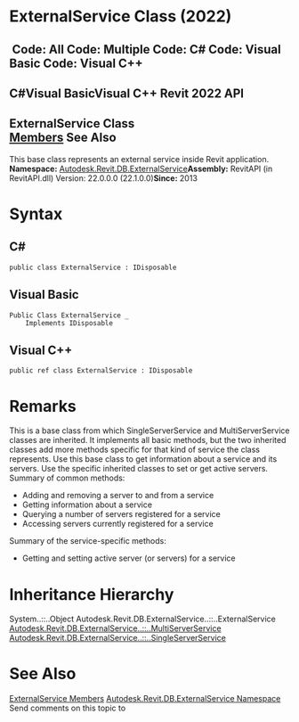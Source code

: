 # ExternalService Class (2022)

﻿
 Code: All Code: Multiple Code: C# Code: Visual Basic Code: Visual C++   
---  
C#Visual BasicVisual C++
Revit 2022 API  
---  
ExternalService Class  
[Members](b7643fe0-87e9-c4f4-e346-45b837ebb156.md "ExternalService Members") See Also  
---  
This base class represents an external service inside Revit application. 
**Namespace:** [Autodesk.Revit.DB.ExternalService](a88f2d1d-c02f-a901-9543-44e4b5dd5fc9.md "Autodesk.Revit.DB.ExternalService Namespace")**Assembly:** RevitAPI (in RevitAPI.dll) Version: 22.0.0.0 (22.1.0.0)**Since:** 2013 
# Syntax
C#  
---  
```text
public class ExternalService : IDisposable
```
  
Visual Basic  
---  
```text
Public Class ExternalService _
	Implements IDisposable
```
  
Visual C++  
---  
```text
public ref class ExternalService : IDisposable
```
  
# Remarks
This is a base class from which SingleServerService and MultiServerService classes are inherited. It implements all basic methods, but the two inherited classes add more methods specific for that kind of service the class represents. Use this base class to get information about a service and its servers. Use the specific inherited classes to set or get active servers. 
Summary of common methods: 
  * Adding and removing a server to and from a service
  * Getting information about a service
  * Querying a number of servers registered for a service
  * Accessing servers currently registered for a service

Summary of the service-specific methods: 
  * Getting and setting active server (or servers) for a service

# Inheritance Hierarchy
System..::..Object Autodesk.Revit.DB.ExternalService..::..ExternalService [Autodesk.Revit.DB.ExternalService..::..MultiServerService](ac0494f1-bd1c-4596-e2bf-eec3ac36e3b4.md "MultiServerService Class") [Autodesk.Revit.DB.ExternalService..::..SingleServerService](8491691e-2a26-684e-f43c-e8e0095fd129.md "SingleServerService Class")
# See Also
[ExternalService Members](b7643fe0-87e9-c4f4-e346-45b837ebb156.md "ExternalService Members")
[Autodesk.Revit.DB.ExternalService Namespace](a88f2d1d-c02f-a901-9543-44e4b5dd5fc9.md "Autodesk.Revit.DB.ExternalService Namespace")
Send comments on this topic to 